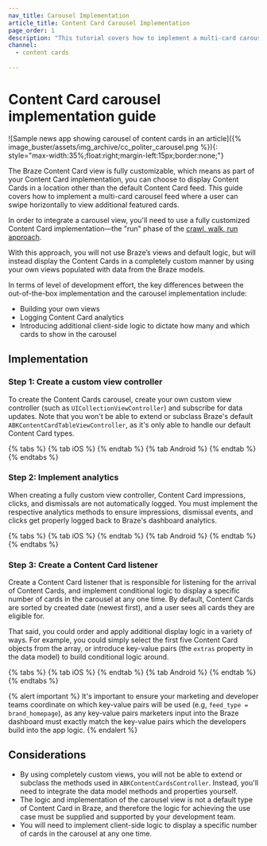 ```yaml
---
nav_title: Carousel Implementation
article_title: Content Card Carousel Implementation
page_order: 1
description: "This tutorial covers how to implement a multi-card carousel feed using custom Content Card implementation."
channel:
  - content cards
  
---
```


# Content Card carousel implementation guide

![Sample news app showing carousel of content cards in an article]({% image_buster/assets/img_archive/cc_politer_carousel.png %}){: style="max-width:35%;float:right;margin-left:15px;border:none;"}

The Braze Content Card view is fully customizable, which means as part of your Content Card implementation, you can choose to display Content Cards in a location other than the default Content Card feed. This guide covers how to implement a multi-card carousel feed where a user can swipe horizontally to view additional featured cards.

In order to integrate a carousel view, you'll need to use a fully customized Content Card implementation—the "run" phase of the [crawl, walk, run approach][1].

With this approach, you will not use Braze’s views and default logic, but will instead display the Content Cards in a completely custom manner by using your own views populated with data from the Braze models.

In terms of level of development effort, the key differences between the out-of-the-box implementation and the carousel implementation include:

- Building your own views
- Logging Content Card analytics
- Introducing additional client-side logic to dictate how many and which cards to show in the carousel

## Implementation

### Step 1: Create a custom view controller

To create the Content Cards carousel, create your own custom view controller (such as `UICollectionViewController`) and subscribe for data updates. Note that you won't be able to extend or subclass Braze's default `ABKContentCardTableViewController`, as it's only able to handle our default Content Card types.

{% tabs %}
{% tab iOS %}
{% endtab %}
{% tab Android %}
{% endtab %}
{% endtabs %}

### Step 2: Implement analytics

When creating a fully custom view controller, Content Card impressions, clicks, and dismissals are not automatically logged. You must implement the respective analytics methods to ensure impressions, dismissal events, and clicks get properly logged back to Braze's dashboard analytics.

{% tabs %}
{% tab iOS %}
{% endtab %}
{% tab Android %}
{% endtab %}
{% endtabs %}

### Step 3: Create a Content Card listener

Create a Content Card listener that is responsible for listening for the arrival of Content Cards, and implement conditional logic to display a specific number of cards in the carousel at any one time. By default, Content Cards are sorted by created date (newest first), and a user sees all cards they are eligible for.

That said, you could order and apply additional display logic in a variety of ways. For example, you could simply select the first five Content Card objects from the array, or introduce key-value pairs (the `extras` property in the data model) to build conditional logic around.

{% tabs %}
{% tab iOS %}
{% endtab %}
{% tab Android %}
{% endtab %}
{% endtabs %}

{% alert important %}
It's important to ensure your marketing and developer teams coordinate on which key-value pairs will be used (e.g, `feed_type = brand_homepage`), as any key-value pairs marketers input into the Braze dashboard must exactly match the key-value pairs which the developers build into the app logic.
{% endalert %}

## Considerations

- By using completely custom views, you will not be able to extend or subclass the methods used in `ABKContentCardsController`. Instead, you'll need to integrate the data model methods and properties yourself.
- The logic and implementation of the carousel view is not a default type of Content Card in Braze, and therefore the logic for achieving the use case must be supplied and supported by your development team.
- You will need to implement client-side logic to display a specific number of cards in the carousel at any one time.

[1]: {{site.baseurl}}/user_guide/message_building_by_channel/content_cards/customize/#customization-approaches